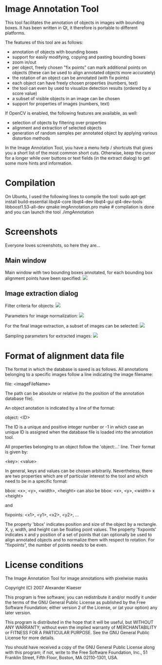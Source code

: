 Image Annotation Tool
=====================

This tool facilitates the annotation of objects in images with bounding boxes. It has been written in Qt, it therefore is portable to different platforms.

The features of this tool are as follows:
* annotation of objects with bounding boxes
* support for easily modifying, copying and pasting bounding boxes
* zoom in/out
* per object, freely chosen "fix points" can mark additional points on objects (these can be used to align annotated objects more accurately)
* the rotation of an object can be annotated (with fix points)
* each object can have freely chosen properties (numbers, text)
* the tool can even by used to visualize detection results (ordered by a score value)
* a subset of visible objects in an image can be chosen
* support for properties of images (numbers, text)

If OpenCV is enabled, the following features are available, as well:
* selection of objects by filtering over properties
* alignment and extraction of selected objects
* generation of random samples per annotated object by applying various distortion methods

In the Image Annotation Tool, you have a menu help / shortcuts that gives you a short list of the most common short cuts. Otherwise, keep the cursor for a longer while over buttons or text fields (in the extract dialog) to get some more hints and information.

Compilation
===========

On Ubuntu, I used the following lines to compile the tool:
	  sudo apt-get install build-essential libqt4-core libqt4-dev libqt4-gui qt4-dev-tools libboost1.53-all-dev
	  qmake imgAnnotation.pro
	  make
	  # compilation is done and you can launch the tool
	  ./imgAnnotation

Screenshots
===========

Everyone loves screenshots, so here they are...

Main window
-----------

Main window with two bounding boxes annotated, for each bounding box alignment points have been specified:
![](https://raw.github.com/alexklaeser/imgAnnotation/master/screenshots/main_window.png)

Image extraction dialog
-------------------------

Filter criteria for objects:
![](https://raw.github.com/alexklaeser/imgAnnotation/master/screenshots/extraction1_object_selection.png)

Parameters for image normalization:
![](https://raw.github.com/alexklaeser/imgAnnotation/master/screenshots/extraction2_normalization.png)

For the final image extraction, a subset of images can be selected:
![](https://raw.github.com/alexklaeser/imgAnnotation/master/screenshots/extraction3_subset_selection.png)

Sampling parameters for extracted images:
![](https://raw.github.com/alexklaeser/imgAnnotation/master/screenshots/extraction4_resampling.png)

Format of alignment data file
=============================

The format in which the database is saved is as follows. All annotations belonging to a specific images follow a line indicating the image filename:

file: &lt;imageFileName&gt;

The path can be absolute or relative (to the position of the annotation database file). 

An object anotation is indicated by a line of the format:

object: &lt;ID&gt;

The ID is a unique and positive integer number or -1 in which case an unique ID is assigned when the database file is loaded into the annotation tool.

All properties belonging to an object follow the 'object:...' line. Their format is given by:

&lt;key&gt;: &lt;value&gt;

In general, keys and values can be chosen arbitrarily. Nevertheless, there are two properties which are of particular interest to the tool and which need to be in a specific format:

bbox: &lt;x&gt;, &lt;y&gt;, &lt;width&gt;, &lt;height&gt;
can also be
bbox: &lt;x&gt;, &lt;y&gt;, &lt;width&gt; x &lt;height&gt;

and

fixpoints: &lt;x1&gt;, &lt;y1&gt;, &lt;x2&gt;, &lt;y2&gt;, ...

The property 'bbox' indicates position and size of the object by a rectangle. X, y, width, and height can be floating point values. The property 'fixpoints' indicates x and y position of a set of points that can optionally be used to align annotated objects and to normalize them with respect to rotation. For "fixpoints", the number of points needs to be even.

License conditions
==================

The Image Annotation Tool for image annotations with pixelwise masks

Copyright (C) 2007 Alexander Klaeser

This program is free software; you can redistribute it and/or
modify it under the terms of the GNU General Public License
as published by the Free Software Foundation; either version 2
of the License, or (at your option) any later version.

This program is distributed in the hope that it will be useful,
but WITHOUT ANY WARRANTY; without even the implied warranty of
MERCHANTABILITY or FITNESS FOR A PARTICULAR PURPOSE.  See the
GNU General Public License for more details.

You should have received a copy of the GNU General Public License
along with this program; if not, write to the Free Software
Foundation, Inc., 51 Franklin Street, Fifth Floor, Boston, MA  02110-1301, USA.

